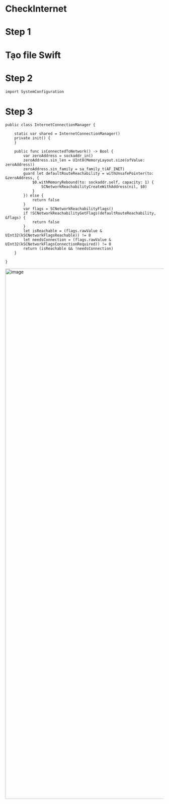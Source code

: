 # CheckInternet

# Step 1 
# Tạo file Swift 


# Step 2
```
import SystemConfiguration
```


# Step 3
```
public class InternetConnectionManager {
    
    static var shared = InternetConnectionManager()
    private init() {
    }
    
    public func isConnectedToNetwork() -> Bool {
        var zeroAddress = sockaddr_in()
        zeroAddress.sin_len = UInt8(MemoryLayout.size(ofValue: zeroAddress))
        zeroAddress.sin_family = sa_family_t(AF_INET)
        guard let defaultRouteReachability = withUnsafePointer(to: &zeroAddress, {
            $0.withMemoryRebound(to: sockaddr.self, capacity: 1) {
                SCNetworkReachabilityCreateWithAddress(nil, $0)
            }
        }) else {
            return false
        }
        var flags = SCNetworkReachabilityFlags()
        if !SCNetworkReachabilityGetFlags(defaultRouteReachability, &flags) {
            return false
        }
        let isReachable = (flags.rawValue & UInt32(kSCNetworkFlagsReachable)) != 0
        let needsConnection = (flags.rawValue & UInt32(kSCNetworkFlagsConnectionRequired)) != 0
        return (isReachable && !needsConnection)
    }
    
}
```

<img width="1680" alt="image" src="https://user-images.githubusercontent.com/107794765/174480457-889c245a-8992-4f23-a2f2-aa93dd3bd81c.png">


       
